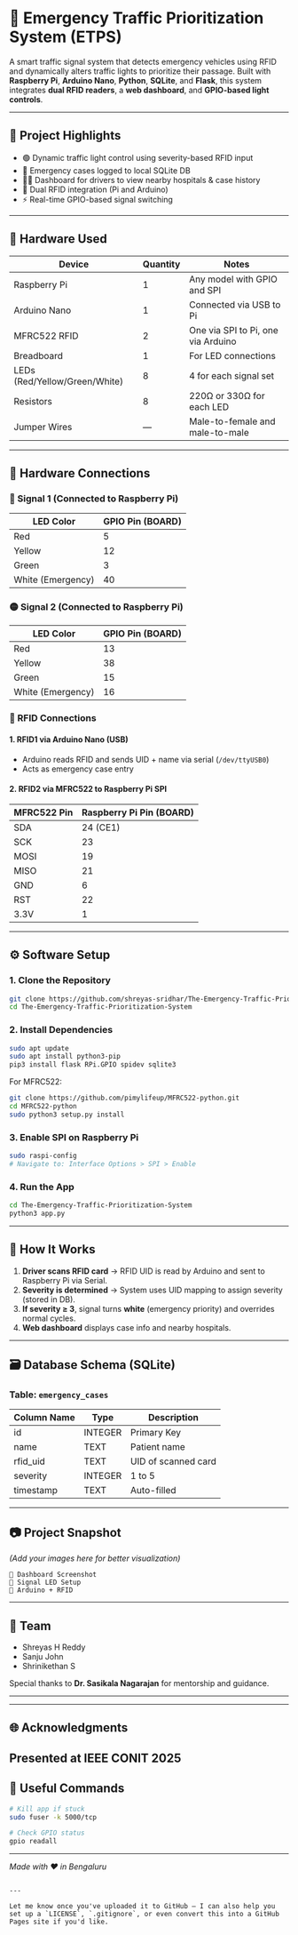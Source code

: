 # 🚨 Emergency Traffic Prioritization System (ETPS)

A smart traffic signal system that detects emergency vehicles using RFID and dynamically alters traffic lights to prioritize their passage. Built with **Raspberry Pi**, **Arduino Nano**, **Python**, **SQLite**, and **Flask**, this system integrates **dual RFID readers**, a **web dashboard**, and **GPIO-based light controls**.

---

## 🧠 Project Highlights

- 🟢 Dynamic traffic light control using severity-based RFID input  
- 💾 Emergency cases logged to local SQLite DB  
- 🧑‍⚕️ Dashboard for drivers to view nearby hospitals & case history  
- 🔄 Dual RFID integration (Pi and Arduino)  
- ⚡ Real-time GPIO-based signal switching  

---

## 🧰 Hardware Used

| Device         | Quantity | Notes                              |
|----------------|----------|------------------------------------|
| Raspberry Pi   | 1        | Any model with GPIO and SPI        |
| Arduino Nano   | 1        | Connected via USB to Pi            |
| MFRC522 RFID   | 2        | One via SPI to Pi, one via Arduino |
| Breadboard     | 1        | For LED connections                |
| LEDs (Red/Yellow/Green/White) | 8 | 4 for each signal set          |
| Resistors      | 8        | 220Ω or 330Ω for each LED          |
| Jumper Wires   | —        | Male-to-female and male-to-male    |

---

## 🔌 Hardware Connections

### 🔴 Signal 1 (Connected to Raspberry Pi)

| LED Color | GPIO Pin (BOARD) |
|-----------|------------------|
| Red       | 5                |
| Yellow    | 12               |
| Green     | 3                |
| White (Emergency) | 40       |

### 🟡 Signal 2 (Connected to Raspberry Pi)

| LED Color | GPIO Pin (BOARD) |
|-----------|------------------|
| Red       | 13               |
| Yellow    | 38               |
| Green     | 15               |
| White (Emergency) | 16       |

### 📡 RFID Connections

#### 1. **RFID1** via Arduino Nano (USB)
- Arduino reads RFID and sends UID + name via serial (`/dev/ttyUSB0`)
- Acts as emergency case entry

#### 2. **RFID2** via MFRC522 to Raspberry Pi SPI

| MFRC522 Pin | Raspberry Pi Pin (BOARD) |
|-------------|--------------------------|
| SDA         | 24 (CE1)                 |
| SCK         | 23                       |
| MOSI        | 19                       |
| MISO        | 21                       |
| GND         | 6                        |
| RST         | 22                       |
| 3.3V        | 1                        |

---

## ⚙️ Software Setup

### 1. Clone the Repository

```bash
git clone https://github.com/shreyas-sridhar/The-Emergency-Traffic-Prioritization-System.git
cd The-Emergency-Traffic-Prioritization-System
````

### 2. Install Dependencies

```bash
sudo apt update
sudo apt install python3-pip
pip3 install flask RPi.GPIO spidev sqlite3
```

For MFRC522:

```bash
git clone https://github.com/pimylifeup/MFRC522-python.git
cd MFRC522-python
sudo python3 setup.py install
```

### 3. Enable SPI on Raspberry Pi

```bash
sudo raspi-config
# Navigate to: Interface Options > SPI > Enable
```

### 4. Run the App

```bash
cd The-Emergency-Traffic-Prioritization-System
python3 app.py
```

---

## 🧪 How It Works

1. **Driver scans RFID card** → RFID UID is read by Arduino and sent to Raspberry Pi via Serial.
2. **Severity is determined** → System uses UID mapping to assign severity (stored in DB).
3. **If severity ≥ 3**, signal turns **white** (emergency priority) and overrides normal cycles.
4. **Web dashboard** displays case info and nearby hospitals.

---

## 🗃️ Database Schema (SQLite)

### Table: `emergency_cases`

| Column Name | Type    | Description         |
| ----------- | ------- | ------------------- |
| id          | INTEGER | Primary Key         |
| name        | TEXT    | Patient name        |
| rfid\_uid   | TEXT    | UID of scanned card |
| severity    | INTEGER | 1 to 5              |
| timestamp   | TEXT    | Auto-filled         |

---

## 📷 Project Snapshot

*(Add your images here for better visualization)*

```
📸 Dashboard Screenshot  
📸 Signal LED Setup  
📸 Arduino + RFID  
```

---

## 🙌 Team

* Shreyas H Reddy
* Sanju John
* Shrinikethan S

Special thanks to **Dr. Sasikala Nagarajan** for mentorship and guidance.

---
---

## 🌐 Acknowledgments

Presented at **IEEE CONIT 2025**
---

## 🔗 Useful Commands

```bash
# Kill app if stuck
sudo fuser -k 5000/tcp

# Check GPIO status
gpio readall
```

---

*Made with ❤️ in Bengaluru*

```

---

Let me know once you've uploaded it to GitHub — I can also help you set up a `LICENSE`, `.gitignore`, or even convert this into a GitHub Pages site if you'd like.
```
